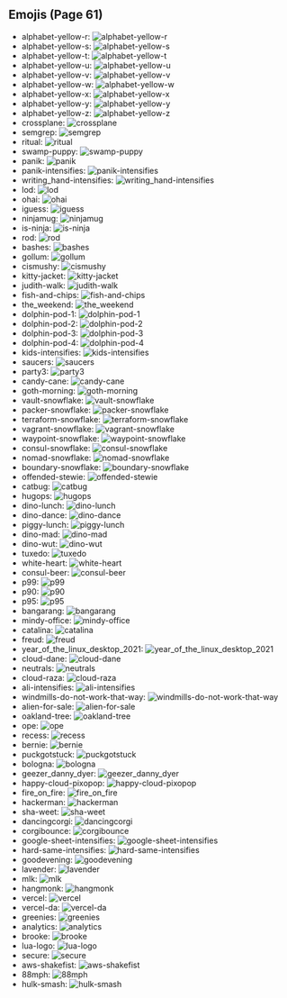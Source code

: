 
## Emojis (Page 61)

* alphabet-yellow-r: ![alphabet-yellow-r](output/alphabet-yellow-r.png)
* alphabet-yellow-s: ![alphabet-yellow-s](output/alphabet-yellow-s.png)
* alphabet-yellow-t: ![alphabet-yellow-t](output/alphabet-yellow-t.png)
* alphabet-yellow-u: ![alphabet-yellow-u](output/alphabet-yellow-u.png)
* alphabet-yellow-v: ![alphabet-yellow-v](output/alphabet-yellow-v.png)
* alphabet-yellow-w: ![alphabet-yellow-w](output/alphabet-yellow-w.png)
* alphabet-yellow-x: ![alphabet-yellow-x](output/alphabet-yellow-x.png)
* alphabet-yellow-y: ![alphabet-yellow-y](output/alphabet-yellow-y.png)
* alphabet-yellow-z: ![alphabet-yellow-z](output/alphabet-yellow-z.png)
* crossplane: ![crossplane](output/crossplane.png)
* semgrep: ![semgrep](output/semgrep.png)
* ritual: ![ritual](output/ritual.png)
* swamp-puppy: ![swamp-puppy](output/swamp-puppy)
* panik: ![panik](output/panik.png)
* panik-intensifies: ![panik-intensifies](output/panik-intensifies.gif)
* writing_hand-intensifies: ![writing_hand-intensifies](output/writing_hand-intensifies.gif)
* lod: ![lod](output/lod.png)
* ohai: ![ohai](output/ohai.jpg)
* iguess: ![iguess](output/iguess.png)
* ninjamug: ![ninjamug](output/ninjamug.png)
* is-ninja: ![is-ninja](output/is-ninja.png)
* rod: ![rod](output/rod.png)
* bashes: ![bashes](output/bashes.gif)
* gollum: ![gollum](output/gollum.png)
* cismushy: ![cismushy](output/cismushy)
* kitty-jacket: ![kitty-jacket](output/kitty-jacket.png)
* judith-walk: ![judith-walk](output/judith-walk.png)
* fish-and-chips: ![fish-and-chips](output/fish-and-chips.png)
* the_weekend: ![the_weekend](output/the_weekend.png)
* dolphin-pod-1: ![dolphin-pod-1](output/dolphin-pod-1.png)
* dolphin-pod-2: ![dolphin-pod-2](output/dolphin-pod-2.png)
* dolphin-pod-3: ![dolphin-pod-3](output/dolphin-pod-3.png)
* dolphin-pod-4: ![dolphin-pod-4](output/dolphin-pod-4.png)
* kids-intensifies: ![kids-intensifies](output/kids-intensifies.gif)
* saucers: ![saucers](output/saucers.png)
* party3: ![party3](output/party3.png)
* candy-cane: ![candy-cane](output/candy-cane.png)
* goth-morning: ![goth-morning](output/goth-morning.png)
* vault-snowflake: ![vault-snowflake](output/vault-snowflake.png)
* packer-snowflake: ![packer-snowflake](output/packer-snowflake.png)
* terraform-snowflake: ![terraform-snowflake](output/terraform-snowflake.png)
* vagrant-snowflake: ![vagrant-snowflake](output/vagrant-snowflake.png)
* waypoint-snowflake: ![waypoint-snowflake](output/waypoint-snowflake.png)
* consul-snowflake: ![consul-snowflake](output/consul-snowflake.png)
* nomad-snowflake: ![nomad-snowflake](output/nomad-snowflake.png)
* boundary-snowflake: ![boundary-snowflake](output/boundary-snowflake.png)
* offended-stewie: ![offended-stewie](output/offended-stewie.gif)
* catbug: ![catbug](output/catbug.gif)
* hugops: ![hugops](output/hugops.png)
* dino-lunch: ![dino-lunch](output/dino-lunch.gif)
* dino-dance: ![dino-dance](output/dino-dance.gif)
* piggy-lunch: ![piggy-lunch](output/piggy-lunch.gif)
* dino-mad: ![dino-mad](output/dino-mad.gif)
* dino-wut: ![dino-wut](output/dino-wut.gif)
* tuxedo: ![tuxedo](output/tuxedo.png)
* white-heart: ![white-heart](output/white-heart.png)
* consul-beer: ![consul-beer](output/consul-beer.png)
* p99: ![p99](output/p99.png)
* p90: ![p90](output/p90.png)
* p95: ![p95](output/p95.png)
* bangarang: ![bangarang](output/bangarang.png)
* mindy-office: ![mindy-office](output/mindy-office.png)
* catalina: ![catalina](output/catalina.png)
* freud: ![freud](output/freud.png)
* year_of_the_linux_desktop_2021: ![year_of_the_linux_desktop_2021](output/year_of_the_linux_desktop_2021.png)
* cloud-dane: ![cloud-dane](output/cloud-dane.png)
* neutrals: ![neutrals](output/neutrals.png)
* cloud-raza: ![cloud-raza](output/cloud-raza.png)
* ali-intensifies: ![ali-intensifies](output/ali-intensifies.gif)
* windmills-do-not-work-that-way: ![windmills-do-not-work-that-way](output/windmills-do-not-work-that-way)
* alien-for-sale: ![alien-for-sale](output/alien-for-sale.png)
* oakland-tree: ![oakland-tree](output/oakland-tree.gif)
* ope: ![ope](output/ope.png)
* recess: ![recess](output/recess.png)
* bernie: ![bernie](output/bernie.png)
* puckgotstuck: ![puckgotstuck](output/puckgotstuck.png)
* bologna: ![bologna](output/bologna.png)
* geezer_danny_dyer: ![geezer_danny_dyer](output/geezer_danny_dyer.jpg)
* happy-cloud-pixopop: ![happy-cloud-pixopop](output/happy-cloud-pixopop.png)
* fire_on_fire: ![fire_on_fire](output/fire_on_fire.gif)
* hackerman: ![hackerman](output/hackerman.jpg)
* sha-weet: ![sha-weet](output/sha-weet.gif)
* dancingcorgi: ![dancingcorgi](output/dancingcorgi.gif)
* corgibounce: ![corgibounce](output/corgibounce.gif)
* google-sheet-intensifies: ![google-sheet-intensifies](output/google-sheet-intensifies.gif)
* hard-same-intensifies: ![hard-same-intensifies](output/hard-same-intensifies.gif)
* goodevening: ![goodevening](output/goodevening.png)
* lavender: ![lavender](output/lavender.jpg)
* mlk: ![mlk](output/mlk.jpg)
* hangmonk: ![hangmonk](output/hangmonk.gif)
* vercel: ![vercel](output/vercel.png)
* vercel-da: ![vercel-da](output/vercel-da.png)
* greenies: ![greenies](output/greenies.png)
* analytics: ![analytics](output/analytics.png)
* brooke: ![brooke](output/brooke.png)
* lua-logo: ![lua-logo](output/lua-logo.png)
* secure: ![secure](output/secure.gif)
* aws-shakefist: ![aws-shakefist](output/aws-shakefist)
* 88mph: ![88mph](output/88mph.gif)
* hulk-smash: ![hulk-smash](output/hulk-smash.gif)

